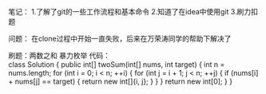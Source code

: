 笔记：
1.了解了git的一些工作流程和基本命令
2.知道了在idea中使用git
3.刷力扣题


问题：
在clone过程中开始一直失败，后来在万荣涛同学的帮助下解决了


刷题：两数之和
暴力枚举
代码：  
class Solution {
    public int[] twoSum(int[] nums, int target) {
        int n = nums.length;
        for (int i = 0; i < n; ++i) {
            for (int j = i + 1; j < n; ++j) {
                if (nums[i] + nums[j] == target) {
                    return new int[]{i, j};
                }
            }
        }
        return new int[0];
    }
}
